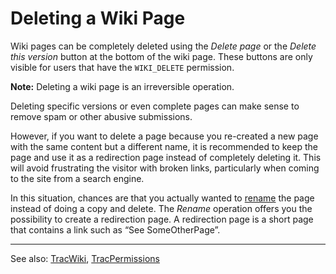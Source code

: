# Deleting a Wiki Page


Wiki pages can be completely deleted using the *Delete page* or the *Delete this version* button at the bottom of the wiki page. These buttons are only visible for users that have the `WIKI_DELETE` permission.

**Note:** Deleting a wiki page is an irreversible operation.


Deleting specific versions or even complete pages can make sense to remove spam or other abusive submissions.


However, if you want to delete a page because you re-created a new page with the same content but a different name, it is recommended to keep the page and use it as a redirection page instead of completely deleting it. This will avoid frustrating the visitor with broken links, particularly when coming to the site from a search engine. 


In this situation, chances are that you actually wanted to [rename](wiki-new-page#) the page instead of doing a copy and delete. 
The *Rename* operation offers you the possibility to create a redirection page.
A redirection page is a short page that  contains a link such as  “See SomeOtherPage”. 

---


See also: [TracWiki](trac-wiki), [TracPermissions](trac-permissions)